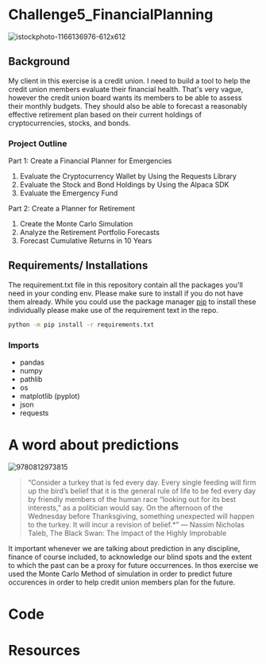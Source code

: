 # Challenge5_FinancialPlanning
![istockphoto-1166136976-612x612](https://user-images.githubusercontent.com/101449950/163918164-07cdbf72-1d52-4216-85bd-007ef3ba2575.jpeg)

## Background
My client in this exercise is a credit union. I need to build a tool to help the credit union members evaluate their financial health. That's very vague, however the credit union board wants its members to be able to assess their monthly budgets. They should also be able to forecast a reasonably effective retirement plan based on their current holdings of cryptocurrencies, stocks, and bonds. 

### Project Outline
Part 1: Create a Financial Planner for Emergencies
  1. Evaluate the Cryptocurrency Wallet by Using the Requests Library
  2. Evaluate the Stock and Bond Holdings by Using the Alpaca SDK
  3. Evaluate the Emergency Fund

Part 2: Create a Planner for Retirement
  1. Create the Monte Carlo Simulation
  2. Analyze the Retirement Portfolio Forecasts
  3. Forecast Cumulative Returns in 10 Years

## Requirements/ Installations
The requirement.txt file in this repository contain all the packages you'll need in your conding env. Please make sure to install if you do not have them already. While you could use the package manager [pip](https://pip.pypa.io/en/stable/) to install these individually please make use of the requirement text in the repo.

```bash
python -m pip install -r requirements.txt
```
### Imports
* pandas
* numpy
* pathlib
* os
* matplotlib (pyplot)
* json
* requests

# A word about predictions 
![9780812973815](https://user-images.githubusercontent.com/101449950/163919796-3c537be4-c4c0-46cc-81f3-9031d3faa786.jpeg)

> “Consider a turkey that is fed every day. Every single feeding will firm up the bird’s belief that it is the general rule of life to be fed every day by friendly members of the human race “looking out for its best interests,” as a politician would say. On the afternoon of the Wednesday before Thanksgiving, something unexpected will happen to the turkey. It will incur a revision of belief.*” 
― Nassim Nicholas Taleb, The Black Swan: The Impact of the Highly Improbable

It important whenever we are talking about prediction in any discipline, finance of course included, to acknowledge our blind spots and the extent to which the  past can be a proxy for future occurrences. In thos exercise we used the Monte Carlo Method of simulation in order to predict future occurences in order to help credit union members plan for the future. 

# Code

# Resources
